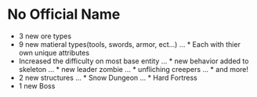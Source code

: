 # No Official Name
* 3 new ore types
* 9 new matieral types(tools, swords, armor, ect...)
... * Each with thier own unique attributes
* Increased the difficulty on most base entity 
... * new behavior added to skeleton
... * new leader zombie
... * unfliching creepers
... * and more!
* 2 new structures
... * Snow Dungeon
... * Hard Fortress
* 1 new Boss
